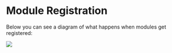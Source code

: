 # Module Registration

Below you can see a diagram of what happens when modules get registered:

![](https://github.com/ortus-docs/coldbox-docs/raw/master/.gitbook/assets/ModulesRegistration.jpg)

